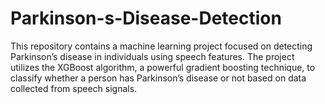 # Parkinson-s-Disease-Detection
This repository contains a machine learning project focused on detecting Parkinson’s disease in individuals using speech features. The project utilizes the XGBoost algorithm, a powerful gradient boosting technique, to classify whether a person has Parkinson’s disease or not based on data collected from speech signals.
